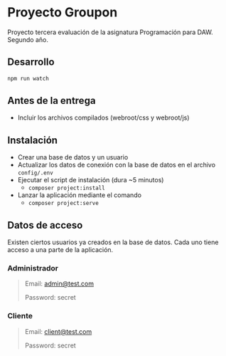 # Proyecto Groupon

Proyecto tercera evaluación de la asignatura Programación para DAW. Segundo año.

## Desarrollo

```bash
npm run watch
```

## Antes de la entrega

-   Incluir los archivos compilados (webroot/css y webroot/js)

## Instalación

-   Crear una base de datos y un usuario
-   Actualizar los datos de conexión con la base de datos en el archivo `config/.env`
-   Ejecutar el script de instalación (dura ~5 minutos)
    -   `composer project:install`
-   Lanzar la aplicación mediante el comando
    -   `composer project:serve`

## Datos de acceso

Existen ciertos usuarios ya creados en la base de datos. Cada uno tiene acceso a una parte de la aplicación.

### Administrador

> Email: admin@test.com
>
> Password: secret

### Cliente

> Email: client@test.com
>
> Password: secret
